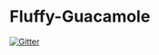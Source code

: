 # Fluffy-Guacamole

[![Gitter](https://badges.gitter.im/fhacktory/Fluffy-Guacamole.svg)](https://gitter.im/fhacktory/Fluffy-Guacamole?utm_source=badge&utm_medium=badge&utm_campaign=pr-badge&utm_content=badge)